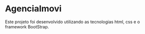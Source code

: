 # AgenciaImovi
Este projeto foi desenvolvido utilizando as tecnologias html, css e o framework BootStrap.
